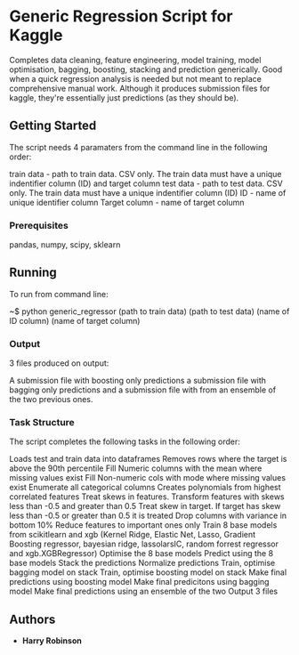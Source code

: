 # Generic Regression Script for Kaggle

Completes data cleaning, feature engineering, model training, model optimisation, bagging, boosting, stacking and prediction generically. Good when a quick regression analysis is needed but not meant to replace comprehensive manual work. Although it produces submission files for kaggle, they're essentially just predictions (as they should be).

## Getting Started

The script needs 4 paramaters from the command line in the following order:

train data - path to train data. CSV only. The train data must have a unique indentifier column (ID) and target column
test data - path to test data. CSV only. The train data must have a unique indentifier column (ID)
ID - name of unique identifier column
Target column - name of target column

### Prerequisites

pandas, numpy, scipy, sklearn

## Running

To run from command line:

~$ python generic_regressor (path to train data) (path to test data) (name of ID column) (name of target column)

### Output
3 files produced on output:

A submission file with boosting only predictions a submission file with bagging only predictions and a submission file with from an ensemble of the two previous ones. 

### Task Structure
The script completes the following tasks in the following order:

Loads test and train data into dataframes
Removes rows where the target is above the 90th percentile
Fill Numeric columns with the mean where missing values exist
Fill Non-numeric cols with mode where missing values exist
Enumerate all categorical columns
Creates polynomials from highest correlated features
Treat skews in features. Transform features with skews less than -0.5 and greater than 0.5
Treat skew in target. If target has skew less than -0.5 or greater than 0.5 it is treated
Drop columns with variance in bottom 10%
Reduce features to important ones only
Train 8 base models from scikitlearn and xgb (Kernel Ridge, Elastic Net, Lasso, Gradient Boosting regressor, bayesian ridge, lassolarsIC, random forrest regressor and xgb.XGBRegressor)
Optimise the 8 base models
Predict using the 8 base models
Stack the predictions
Normalize predictions
Train, optimise bagging model on stack
Train, optimise boosting model on stack
Make final predictions using boosting model
Make final predicitons using bagging model
Make final predictions using an ensemble of the two
Output 3 files

## Authors

* **Harry Robinson** 


